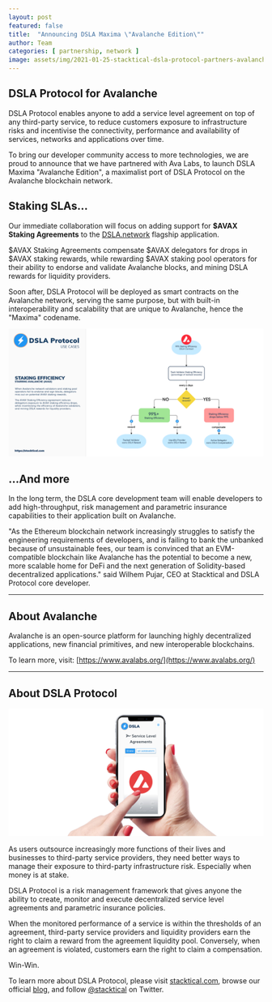 ```yaml
---
layout: post
featured: false
title:  "Announcing DSLA Maxima \"Avalanche Edition\""
author: Team
categories: [ partnership, network ]
image: assets/img/2021-01-25-stacktical-dsla-protocol-partners-avalanche-blockchain-cryptocurrency-defi.jpg
---
```


## DSLA Protocol for Avalanche

DSLA Protocol enables anyone to add a service level agreement on top of any third-party service, to reduce customers exposure to infrastructure risks and incentivise the connectivity, performance and availability of services, networks and applications over time.

To bring our developer community access to more technologies, we are proud to announce that we have partnered with Ava Labs, to launch DSLA Maxima "Avalanche Edition", a maximalist port of DSLA Protocol on the Avalanche blockchain network.

## Staking SLAs...

Our immediate collaboration will focus on adding support for **$AVAX Staking Agreements** to the [DSLA.network](http://dsla.network) flagship application. 

$AVAX Staking Agreements compensate $AVAX delegators for drops in $AVAX staking rewards, while rewarding $AVAX staking pool operators for their ability to endorse and validate Avalanche blocks, and mining DSLA rewards for liquidity providers.

Soon after, DSLA Protocol will be deployed as smart contracts on the Avalanche network, serving the same purpose, but with built-in interoperability and scalability that are unique to Avalanche, hence the "Maxima" codename.

![DSLA Protocol, AVAX Staking Effiency Agreements](/assets/img/dsla-protocol_activities_staking-efficiency_AVAX.png)

## ...And more

In the long term, the DSLA core development team will enable developers to add high-throughput, risk management and parametric insurance capabilities to their application built on Avalanche.

"As the Ethereum blockchain network increasingly struggles to satisfy the engineering requirements of developers, and is failing to bank the unbanked because of unsustainable fees, our team is convinced that an EVM-compatible blockchain like Avalanche has the potential to become a new, more scalable home for DeFi and the next generation of Solidity-based decentralized applications." said Wilhem Pujar, CEO at Stacktical and DSLA Protocol core developer.

___

## About Avalanche

Avalanche is an open-source platform for launching highly decentralized applications, new financial primitives, and new interoperable blockchains.

To learn more, visit: ​[https://www.avalabs.org/](https://www.avalabs.org/)

___

## About DSLA Protocol
![DSLA Protocol, Oasis Edition](/assets/img/dsla-network_square-hand-shot-social_avalanche.png)

As users outsource increasingly more functions of their lives and businesses to third-party service providers, they need better ways to manage their exposure to third-party infrastructure risk. Especially when money is at stake.

DSLA Protocol is a risk management framework that gives anyone the ability to create, monitor and execute decentralized service level agreements and parametric insurance policies.

When the monitored performance of a service is within the thresholds of an agreement, third-party service providers and liquidity providers earn the right to claim a reward from the agreement liquidity pool. Conversely, when an agreement is violated, customers earn the right to claim a compensation. 

Win-Win.

To learn more about DSLA Protocol, please visit [stacktical.com](https://stacktical.com), browse our official [blog](https://blog.stacktical.com), and follow [@stacktical](https://twitter.com/Stacktical) on Twitter.